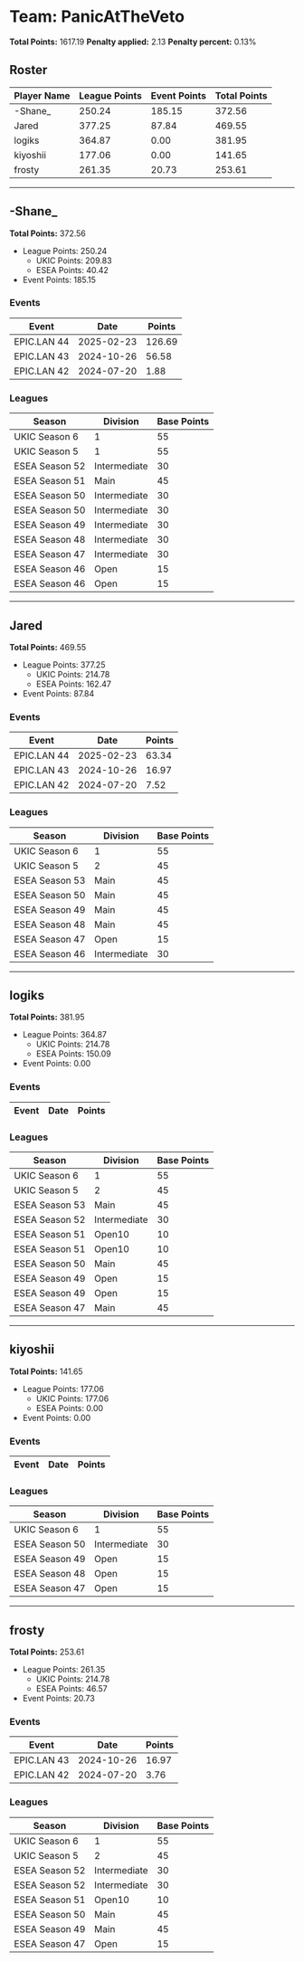 # Team: PanicAtTheVeto

**Total Points:** 1617.19
**Penalty applied:** 2.13
**Penalty percent:** 0.13%

## Roster
| Player Name | League Points | Event Points | Total Points |
|-------------|--------------|--------------|-------------|
| -Shane_ | 250.24 | 185.15 | 372.56 |
| Jared | 377.25 | 87.84 | 469.55 |
| logiks | 364.87 | 0.00 | 381.95 |
| kiyoshii | 177.06 | 0.00 | 141.65 |
| frosty | 261.35 | 20.73 | 253.61 |

---

## -Shane_

**Total Points:** 372.56

- League Points: 250.24
  - UKIC Points: 209.83
  - ESEA Points: 40.42
- Event Points: 185.15

### Events
| Event | Date | Points |
|-------|------|--------|
| EPIC.LAN 44 | 2025-02-23 | 126.69 |
| EPIC.LAN 43 | 2024-10-26 | 56.58 |
| EPIC.LAN 42 | 2024-07-20 | 1.88 |
### Leagues
| Season | Division | Base Points |
|--------|----------|-------------|
| UKIC Season 6 | 1 | 55 |
| UKIC Season 5 | 1 | 55 |
| ESEA Season 52 | Intermediate | 30 |
| ESEA Season 51 | Main | 45 |
| ESEA Season 50 | Intermediate | 30 |
| ESEA Season 50 | Intermediate | 30 |
| ESEA Season 49 | Intermediate | 30 |
| ESEA Season 48 | Intermediate | 30 |
| ESEA Season 47 | Intermediate | 30 |
| ESEA Season 46 | Open | 15 |
| ESEA Season 46 | Open | 15 |
---

## Jared

**Total Points:** 469.55

- League Points: 377.25
  - UKIC Points: 214.78
  - ESEA Points: 162.47
- Event Points: 87.84

### Events
| Event | Date | Points |
|-------|------|--------|
| EPIC.LAN 44 | 2025-02-23 | 63.34 |
| EPIC.LAN 43 | 2024-10-26 | 16.97 |
| EPIC.LAN 42 | 2024-07-20 | 7.52 |
### Leagues
| Season | Division | Base Points |
|--------|----------|-------------|
| UKIC Season 6 | 1 | 55 |
| UKIC Season 5 | 2 | 45 |
| ESEA Season 53 | Main | 45 |
| ESEA Season 50 | Main | 45 |
| ESEA Season 49 | Main | 45 |
| ESEA Season 48 | Main | 45 |
| ESEA Season 47 | Open | 15 |
| ESEA Season 46 | Intermediate | 30 |
---

## logiks

**Total Points:** 381.95

- League Points: 364.87
  - UKIC Points: 214.78
  - ESEA Points: 150.09
- Event Points: 0.00

### Events
| Event | Date | Points |
|-------|------|--------|
### Leagues
| Season | Division | Base Points |
|--------|----------|-------------|
| UKIC Season 6 | 1 | 55 |
| UKIC Season 5 | 2 | 45 |
| ESEA Season 53 | Main | 45 |
| ESEA Season 52 | Intermediate | 30 |
| ESEA Season 51 | Open10 | 10 |
| ESEA Season 51 | Open10 | 10 |
| ESEA Season 50 | Main | 45 |
| ESEA Season 49 | Open | 15 |
| ESEA Season 49 | Open | 15 |
| ESEA Season 47 | Main | 45 |
---

## kiyoshii

**Total Points:** 141.65

- League Points: 177.06
  - UKIC Points: 177.06
  - ESEA Points: 0.00
- Event Points: 0.00

### Events
| Event | Date | Points |
|-------|------|--------|
### Leagues
| Season | Division | Base Points |
|--------|----------|-------------|
| UKIC Season 6 | 1 | 55 |
| ESEA Season 50 | Intermediate | 30 |
| ESEA Season 49 | Open | 15 |
| ESEA Season 48 | Open | 15 |
| ESEA Season 47 | Open | 15 |
---

## frosty

**Total Points:** 253.61

- League Points: 261.35
  - UKIC Points: 214.78
  - ESEA Points: 46.57
- Event Points: 20.73

### Events
| Event | Date | Points |
|-------|------|--------|
| EPIC.LAN 43 | 2024-10-26 | 16.97 |
| EPIC.LAN 42 | 2024-07-20 | 3.76 |
### Leagues
| Season | Division | Base Points |
|--------|----------|-------------|
| UKIC Season 6 | 1 | 55 |
| UKIC Season 5 | 2 | 45 |
| ESEA Season 52 | Intermediate | 30 |
| ESEA Season 52 | Intermediate | 30 |
| ESEA Season 51 | Open10 | 10 |
| ESEA Season 50 | Main | 45 |
| ESEA Season 49 | Main | 45 |
| ESEA Season 47 | Open | 15 |
